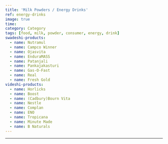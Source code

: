 ```yaml
---
title: 'Milk Powders / Energy Drinks'
ref: energy-drinks
image: true
time: 
category: Category
tags: [food, milk, powder, consumer, energy, drink]
swadeshi-products:
  - name: Nutramul
  - name: Campco Winner
  - name: Ojasvita
  - name: EnduraMASS
  - name: Patanjali
  - name: Pankajakasturi
  - name: Gas-O-Fast
  - name: Real
  - name: Fresh Gold
videshi-products:
  - name: Horlicks
  - name: Boost
  - name: (Cadbury)Bourn Vita
  - name: Nestle 
  - name: Complan
  - name: ENO
  - name: Tropicana
  - name: Minute Made
  - name: B Naturals
---
```





---



